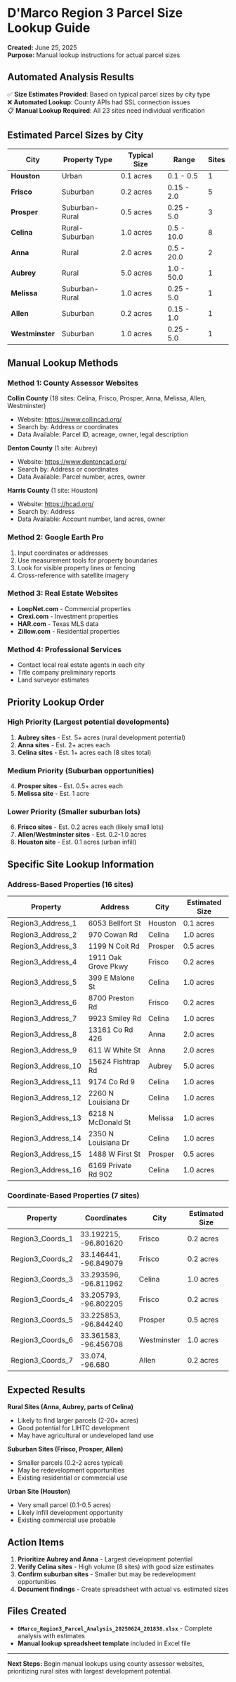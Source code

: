 # D'Marco Region 3 Parcel Size Lookup Guide

**Created:** June 25, 2025  
**Purpose:** Manual lookup instructions for actual parcel sizes

## Automated Analysis Results

✅ **Size Estimates Provided**: Based on typical parcel sizes by city type  
❌ **Automated Lookup**: County APIs had SSL connection issues  
📋 **Manual Lookup Required**: All 23 sites need individual verification  

## Estimated Parcel Sizes by City

| City | Property Type | Typical Size | Range | Sites |
|------|---------------|--------------|-------|-------|
| **Houston** | Urban | 0.1 acres | 0.1 - 0.5 | 1 |
| **Frisco** | Suburban | 0.2 acres | 0.15 - 2.0 | 5 |
| **Prosper** | Suburban-Rural | 0.5 acres | 0.25 - 5.0 | 3 |
| **Celina** | Rural-Suburban | 1.0 acres | 0.5 - 10.0 | 8 |
| **Anna** | Rural | 2.0 acres | 0.5 - 20.0 | 2 |
| **Aubrey** | Rural | 5.0 acres | 1.0 - 50.0 | 1 |
| **Melissa** | Suburban-Rural | 1.0 acres | 0.25 - 5.0 | 1 |
| **Allen** | Suburban | 0.2 acres | 0.15 - 1.0 | 1 |
| **Westminster** | Suburban | 1.0 acres | 0.25 - 5.0 | 1 |

## Manual Lookup Methods

### **Method 1: County Assessor Websites**

**Collin County** (18 sites: Celina, Frisco, Prosper, Anna, Melissa, Allen, Westminster)
- Website: https://www.collincad.org/
- Search by: Address or coordinates
- Data Available: Parcel ID, acreage, owner, legal description

**Denton County** (1 site: Aubrey)
- Website: https://www.dentoncad.org/
- Search by: Address or coordinates  
- Data Available: Parcel number, acres, owner

**Harris County** (1 site: Houston)
- Website: https://hcad.org/
- Search by: Address
- Data Available: Account number, land acres, owner

### **Method 2: Google Earth Pro**
1. Input coordinates or addresses
2. Use measurement tools for property boundaries
3. Look for visible property lines or fencing
4. Cross-reference with satellite imagery

### **Method 3: Real Estate Websites**
- **LoopNet.com** - Commercial properties
- **Crexi.com** - Investment properties  
- **HAR.com** - Texas MLS data
- **Zillow.com** - Residential properties

### **Method 4: Professional Services**
- Contact local real estate agents in each city
- Title company preliminary reports
- Land surveyor estimates

## Priority Lookup Order

### **High Priority** (Largest potential developments)
1. **Aubrey sites** - Est. 5+ acres (rural development potential)
2. **Anna sites** - Est. 2+ acres each
3. **Celina sites** - Est. 1+ acres each (8 sites total)

### **Medium Priority** (Suburban opportunities)
4. **Prosper sites** - Est. 0.5+ acres each
5. **Melissa site** - Est. 1 acre

### **Lower Priority** (Smaller suburban lots)
6. **Frisco sites** - Est. 0.2 acres each (likely small lots)
7. **Allen/Westminster sites** - Est. 0.2-1.0 acres
8. **Houston site** - Est. 0.1 acres (urban infill)

## Specific Site Lookup Information

### **Address-Based Properties** (16 sites)
| Property | Address | City | Estimated Size |
|----------|---------|------|----------------|
| Region3_Address_1 | 6053 Bellfort St | Houston | 0.1 acres |
| Region3_Address_2 | 970 Cowan Rd | Celina | 1.0 acres |
| Region3_Address_3 | 1199 N Coit Rd | Prosper | 0.5 acres |
| Region3_Address_4 | 1911 Oak Grove Pkwy | Frisco | 0.2 acres |
| Region3_Address_5 | 399 E Malone St | Celina | 1.0 acres |
| Region3_Address_6 | 8700 Preston Rd | Frisco | 0.2 acres |
| Region3_Address_7 | 9923 Smiley Rd | Celina | 1.0 acres |
| Region3_Address_8 | 13161 Co Rd 426 | Anna | 2.0 acres |
| Region3_Address_9 | 611 W White St | Anna | 2.0 acres |
| Region3_Address_10 | 15624 Fishtrap Rd | Aubrey | 5.0 acres |
| Region3_Address_11 | 9174 Co Rd 9 | Celina | 1.0 acres |
| Region3_Address_12 | 2260 N Louisiana Dr | Celina | 1.0 acres |
| Region3_Address_13 | 6218 N McDonald St | Melissa | 1.0 acres |
| Region3_Address_14 | 2350 N Louisiana Dr | Celina | 1.0 acres |
| Region3_Address_15 | 1488 W First St | Prosper | 0.5 acres |
| Region3_Address_16 | 6169 Private Rd 902 | Celina | 1.0 acres |

### **Coordinate-Based Properties** (7 sites)
| Property | Coordinates | City | Estimated Size |
|----------|-------------|------|----------------|
| Region3_Coords_1 | 33.192215, -96.801620 | Frisco | 0.2 acres |
| Region3_Coords_2 | 33.146441, -96.849079 | Frisco | 0.2 acres |
| Region3_Coords_3 | 33.293596, -96.811962 | Celina | 1.0 acres |
| Region3_Coords_4 | 33.205793, -96.802205 | Frisco | 0.2 acres |
| Region3_Coords_5 | 33.225853, -96.844240 | Prosper | 0.5 acres |
| Region3_Coords_6 | 33.361583, -96.456708 | Westminster | 1.0 acres |
| Region3_Coords_7 | 33.074, -96.680 | Allen | 0.2 acres |

## Expected Results

**Rural Sites (Anna, Aubrey, parts of Celina)**
- Likely to find larger parcels (2-20+ acres)
- Good potential for LIHTC development
- May have agricultural or undeveloped land use

**Suburban Sites (Frisco, Prosper, Allen)**
- Smaller parcels (0.2-2 acres typical)
- May be redevelopment opportunities
- Existing residential or commercial use

**Urban Site (Houston)**
- Very small parcel (0.1-0.5 acres)
- Likely infill development opportunity
- Existing commercial use probable

## Action Items

1. **Prioritize Aubrey and Anna** - Largest development potential
2. **Verify Celina sites** - High volume (8 sites) with good size estimates
3. **Confirm suburban sites** - Smaller but may be redevelopment opportunities
4. **Document findings** - Create spreadsheet with actual vs. estimated sizes

## Files Created

- **`DMarco_Region3_Parcel_Analysis_20250624_201838.xlsx`** - Complete analysis with estimates
- **Manual lookup spreadsheet template** included in Excel file

---

**Next Steps:** Begin manual lookups using county assessor websites, prioritizing rural sites with largest development potential.